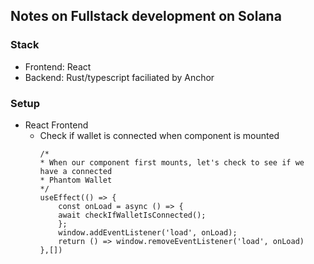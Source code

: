 ## Notes on Fullstack development on Solana

### Stack

- Frontend: React
- Backend: Rust/typescript faciliated by Anchor

### Setup

- React Frontend
  - Check if wallet is connected when component is mounted
    ```
    /*
    * When our component first mounts, let's check to see if we have a connected
    * Phantom Wallet
    */
    useEffect(() => {
        const onLoad = async () => {
        await checkIfWalletIsConnected();
        };
        window.addEventListener('load', onLoad);
        return () => window.removeEventListener('load', onLoad)
    },[])
    ```
